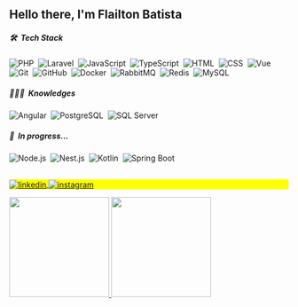 ## Hello there, I'm Flailton Batista

##### 🛠 &nbsp;Tech Stack
![PHP](https://img.shields.io/badge/-PHP-1a3047?style=flat&logo=php)&nbsp;
![Laravel](https://img.shields.io/badge/-Laravel-1a3047?style=flat&logo=laravel)&nbsp;
![JavaScript](https://img.shields.io/badge/-JavaScript-1a3047?style=flat&logo=javascript)&nbsp;
![TypeScript](https://img.shields.io/badge/-TypeScript-1a3047?style=flat&logo=typescript)&nbsp;
![HTML](https://img.shields.io/badge/-HTML-1a3047?style=flat&logo=HTML5)&nbsp;
![CSS](https://img.shields.io/badge/-CSS-1a3047?style=flat&logo=CSS3&logoColor=0070b8)&nbsp;
![Vue](https://img.shields.io/badge/Vue-1a3047?style=flat&logo=vuedotjs)&nbsp;
![Git](https://img.shields.io/badge/-Git-1a3047?style=flat&logo=git)&nbsp;
![GitHub](https://img.shields.io/badge/-GitHub-1a3047?style=flat&logo=github)&nbsp;
![Docker](https://img.shields.io/badge/-Docker-1a3047?style=flat&logo=docker)&nbsp;
![RabbitMQ](https://img.shields.io/badge/-RabbitMQ-1a3047?style=flat&logo=rabbitmq)&nbsp;
![Redis](https://img.shields.io/badge/-Redis-1a3047?style=flat&logo=redis)&nbsp;
![MySQL](https://img.shields.io/badge/-MySQL-1a3047?style=flat&logo=mysql)&nbsp;

##### 🧑🏽‍💻 &nbsp;Knowledges
![Angular](https://img.shields.io/badge/Angular-1a3047?style=flat&logo=angular&logoColor=bd2b4b)&nbsp;
![PostgreSQL](https://img.shields.io/badge/-PostgreSQL-1a3047?style=flat&logo=postgresql)&nbsp;
![SQL Server](https://img.shields.io/badge/-SQL%20Server-1a3047?style=flat&logo=microsoft-sql-server)&nbsp;

##### 🚧 &nbsp;In progress...
![Node.js](https://img.shields.io/badge/-Node.js-1a3047?style=flat&logo=node.js)&nbsp;
![Nest.js](https://img.shields.io/badge/-Nest.js-1a3047?style=flat&logo=nestjs&logoColor=red)&nbsp;
![Kotlin](https://img.shields.io/badge/-Kotlin-1a3047?style=flat&logo=kotlin)&nbsp;
![Spring Boot](https://img.shields.io/badge/-Spring%20Boot-1a3047?style=flat&logo=Spring)&nbsp;

##

<p align="left" style="background:yellow">
<a href="https://www.linkedin.com/in/flailton-batista/" target="_blank">
  <img align="center" src="https://img.shields.io/badge/-flailton&minus;batista-1a3047?style=flat&logo=linkedin" alt="linkedin"/>
</a>
<a href="https://www.instagram.com/flailtonbatista/" target="_blank">
 <img align="center" src="https://img.shields.io/badge/-flailtonbatista-1a3047?style=flat&logo=instagram" alt="instagram"/>
</a>
</p>

<div>
<a href="https://github.com/flailton">
<img height="180em" src="https://github-readme-stats.vercel.app/api/top-langs/?username=flailton&layout=compact&langs_count=7&theme=codeSTACKr"/>
<img height="180em" src="https://github-readme-stats.vercel.app/api?username=flailton&show_icons=true&theme=codeSTACKr&include_all_commits=true&count_private=true"/>
</div>
